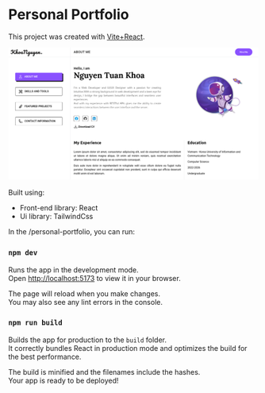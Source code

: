 # Personal Portfolio

This project was created with [Vite+React](https://vitejs.dev/).

<img width="1266" alt="Screen Shot 2022-06-19 at 2 18 18 PM" src="./src/assets/banner_readme.png">

Built using:

- Front-end library: React
- Ui library: TailwindCss

In the /personal-portfolio, you can run:

### `npm dev`

Runs the app in the development mode.\
Open [http://localhost:5173](http://localhost:5173) to view it in your browser.

The page will reload when you make changes.\
You may also see any lint errors in the console.

### `npm run build`

Builds the app for production to the `build` folder.\
It correctly bundles React in production mode and optimizes the build for the best performance.

The build is minified and the filenames include the hashes.\
Your app is ready to be deployed!